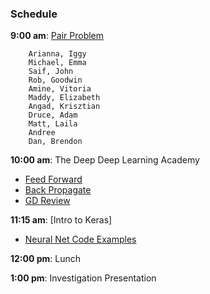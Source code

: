 ### Schedule

**9:00 am**: [Pair Problem](pair.md)

		Arianna, Iggy
		Michael, Emma
		Saif, John
		Rob, Goodwin
		Amine, Vitoria
		Maddy, Elizabeth
		Angad, Krisztian
		Druce, Adam
		Matt, Laila
		Andree
		Dan, Brendon

**10:00 am**: The Deep Deep Learning Academy
* [Feed Forward](Intro_NN.pdf)
* [Back Propagate](Backpropagation.pdf)
* [GD Review](gradient_descent.ipynb)

**11:15 am**: [Intro to Keras]

* [Neural Net Code Examples](NeuralNet_Examples.ipynb)

**12:00 pm**: Lunch

**1:00 pm**: Investigation Presentation
